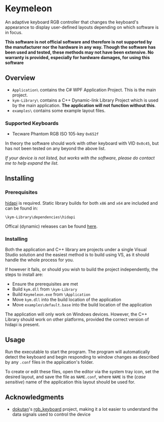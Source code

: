 # Keymeleon
An adaptive keyboard RGB controller that changes the keyboard's appearance to display user-defined layouts depending on which software is in focus.

**This software is not official software and therefore is not supported by the manufacturer nor the hardware in any way. Though the software has been used and tested, these methods may not have been extensive. No warranty is provided, especially for hardware damages, for using this software**

## Overview
- `Application\` contains the C# WPF Application Project. This is the main project.
- `kym-Library\` contains a C++ Dynamic-link Library Project which is used by the main application. **The application will not function without this**.
- `examples\` contains some example layout files.

### Supported Keyboards
- Tecware Phantom RGB ISO 105-key `0x652f`

In theory the software should work with other keyboard with VID  `0x0c45`, but has not been tested on any beyond the above list.

_If your device is not listed, but works with the software, please do contact me to help expand the list._

## Installing
### Prerequisites
[hidapi](https://github.com/libusb/hidapi) is required. Static library builds for both `x86` and `x64` are included and can be found in:
```
\kym-Library\dependencies\hidapi
```
Offical (dynamic) releases can be found [here](https://github.com/libusb/hidapi/releases).

### Installing
Both the application and C++ library are projects under a single Visual Studio solution and the easiest method is to build using VS, as it should handle the whole process for you.

If however it fails, or should you wish to build the project independently, the steps to install are:
- Ensure the prerequisites are met
- Build `kym.dll` from `\kym-Library`
- Build `Keymeleon.exe` from `\Application`
- Move `kym.dll` into the build location of the application
- Move `examples\default.base` into the build location of the application

The application will only work on Windows devices. However, the C++ Library should work on other platforms, provided the correct version of hidapi is present.

## Usage
Run the executable to start the program. The program will automatically detect the keyboard and begin responding to window changes as described by any `.conf` files in the application's folder.

To create or edit these files, open the editor via the system tray icon, set the desired layout, and save the file as `NAME.conf`, where `NAME` is the (*case sensitive*) name of the application this layout should be used for.

## Acknowledgments

- [dokutan](https://github.com/dokutan)'s [rgb_keyboard](https://github.com/dokutan/rgb_keyboard) project, making it a lot easier to understand the data signals used to control the device